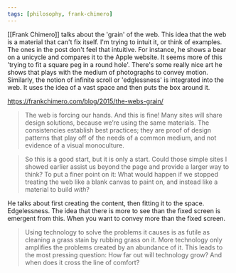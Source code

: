 ```yaml
---
tags: [philosophy, frank-chimero]
---
```


[[Frank Chimero]] talks about the 'grain' of the web. This idea that the web is a material that can't fix itself. I'm
trying to intuit it, or think of examples. The ones in the post don't feel that intuitive. For instance, he shows a bear
on a unicycle and compares it to the Apple website. It seems more of this 'trying to fit a square peg in a round hole'.
There's some really nice art he shows that plays with the medium of photographs to convey motion. Similarly, the notion
of infinite scroll or 'edglessness' is integrated into the web. It uses the idea of a vast space and then puts the box
around it.

https://frankchimero.com/blog/2015/the-webs-grain/

> The web is forcing our hands. And this is fine! Many sites will share design solutions, because we’re using the same
> materials. The consistencies establish best practices; they are proof of design patterns that play off of the needs of a
> common medium, and not evidence of a visual monoculture.

> So this is a good start, but it is only a start. Could those simple sites I showed earlier assist us beyond the page
> and provide a larger way to think? To put a finer point on it: What would happen if we stopped treating the web like a
> blank canvas to paint on, and instead like a material to build _with_?

He talks about first creating the content, then fitting it to the space. Edgelessness. The idea that there is more to
see than the fixed screen is emergent from this. When you want to convey more than the fixed screen.

> Using technology to solve the problems it causes is as futile as cleaning a grass stain by rubbing grass on it. More
> technology only amplifies the problems created by an abundance of it. This leads to the most pressing question: How far
>  out will technology grow? And when does it cross the line of comfort?
